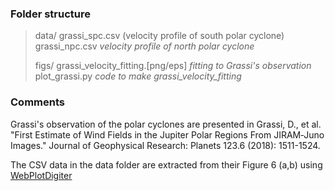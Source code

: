 ### Folder structure

> data/
>  grassi_spc.csv (velocity profile of south polar cyclone)
>  grassi_npc.csv *velocity profile of north polar cyclone*
>
> figs/
>  grassi_velocity_fitting.[png/eps] *fitting to Grassi's observation* 
> plot_grassi.py *code to make grassi_velocity_fitting*

### Comments
Grassi's observation of the polar cyclones are presented in
Grassi, D., et al. "First Estimate of Wind Fields in the Jupiter Polar Regions From JIRAM‐Juno Images."
Journal of Geophysical Research: Planets 123.6 (2018): 1511-1524.

The CSV data in the data folder are extracted from their Figure 6 (a,b) using
[WebPlotDigiter](https://automeris.io/WebPlotDigitizer/)
